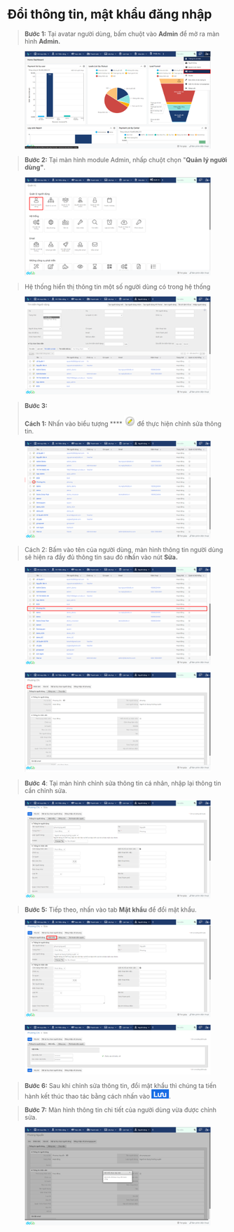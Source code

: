 # Đổi thông tin, mật khẩu đăng nhập

> **Bước 1:**  Tại avatar người dùng, bấm chuột vào **Admin** để mở ra màn hình **Admin.**

<figure><img src="../../.gitbook/assets/image (119).png" alt=""><figcaption></figcaption></figure>

> **Bước 2:** Tại màn hình module Admin, nhấp chuột chọn "**Quản lý người dùng"**.

<figure><img src="../../.gitbook/assets/image (124) (2).png" alt=""><figcaption></figcaption></figure>

> Hệ thống hiển thị thông tin một số người dùng có trong hệ thống

<figure><img src="../../.gitbook/assets/image (140).png" alt=""><figcaption></figcaption></figure>

> **Bước 3:**    &#x20;
>
> **Cách 1:** Nhấn vào biểu tượng **** ![](<../../.gitbook/assets/image (141).png>) để thực hiện chỉnh sửa thông tin.

<figure><img src="../../.gitbook/assets/image (8) (3).png" alt=""><figcaption></figcaption></figure>

> Cách 2: Bấm vào tên của người dùng, màn hình thông tin người dùng sẽ hiện ra đầy đủ thông tin  sau đó n**h**ấn vào nút **Sửa.**

<figure><img src="../../.gitbook/assets/image (120).png" alt=""><figcaption></figcaption></figure>

<figure><img src="../../.gitbook/assets/image (114).png" alt=""><figcaption></figcaption></figure>

> **Bước** **4**: Tại màn hình chỉnh sửa thông tin cá nhân, nhập lại thông tin cần chỉnh sửa.

<figure><img src="../../.gitbook/assets/image (138).png" alt=""><figcaption></figcaption></figure>

> **Bước 5:** Tiếp theo, nhấn vào tab **Mật khẩu** để đổi mật khẩu.

<figure><img src="../../.gitbook/assets/image (121).png" alt=""><figcaption></figcaption></figure>

<figure><img src="../../.gitbook/assets/image (4) (1) (2).png" alt=""><figcaption></figcaption></figure>

> **Bước 6:** Sau khi chỉnh sửa thông tin, đổi mật khẩu thì chúng ta tiến hành kết thúc thao tác bằng cách nhấn vào ![](<../../.gitbook/assets/image (5) (3).png>).

> **Bước 7:** Màn hình thông tin chi tiết của người dùng vừa được chỉnh sửa.

<figure><img src="../../.gitbook/assets/image (3) (1) (3).png" alt=""><figcaption></figcaption></figure>

